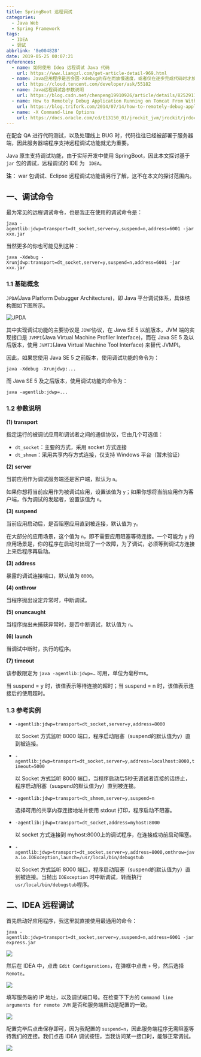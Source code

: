 ```yaml
---
title: SpringBoot 远程调试
categories: 
  - Java Web
  - Spring Framework
tags:
  - IDEA
  - 调试
abbrlink: '8e004828'
date: 2019-05-25 00:07:21
references:
  - name: 如何使用 Idea 远程调试 Java 代码
    url: https://www.liangzl.com/get-article-detail-969.html
  - name: Java应用程序是否会因-Xdebug的存在而放慢速度，或者仅在逐步完成代码时才放慢速度？
    url: https://cloud.tencent.com/developer/ask/55182
  - name: Java远程调试各参数说明
    url: https://blog.csdn.net/chenpeng19910926/article/details/82529116
  - name: How to Remotely Debug Application Running on Tomcat From Within Intellij IDEA
    url: https://blog.trifork.com/2014/07/14/how-to-remotely-debug-application-running-on-tomcat-from-within-intellij-idea/
  - name: -X Command-line Options
    url: https://docs.oracle.com/cd/E13150_01/jrockit_jvm/jrockit/jrdocs/refman/optionX.html
---
```


在配合 QA 进行代码测试，以及处理线上 BUG 时，代码往往已经被部署于服务器端，因此服务器端程序支持远程调试功能就尤为重要。

Java 原生支持调试功能，由于实际开发中使用 SpringBoot，因此本文探讨基于 `jar` 包的调试，远程调试的 IDE 为 ` IDEA`。

**注：** war 包调试、Eclipse 远程调试功能请另行了解，这不在本文的探讨范围内。

## 一、调试命令

最为常见的远程调试命令，也是我正在使用的调试命令是：

```shell
java -agentlib:jdwp=transport=dt_socket,server=y,suspend=n,address=6001 -jar xxx.jar
```

当然更多的你也可能见到这种：

```shell
java -Xdebug -Xrunjdwp:transport=dt_socket,server=y,suspend=n,address=6001 -jar xxx.jar
```

### 1.1 基础概念

`JPDA`(Java Platform Debugger Architecture)，即 Java 平台调试体系，具体结构图如下图所示。

![JPDA](https://cdn.jsdelivr.net/gh/jitwxs/cdn/blog/posts/201905/20190521114410.png)

其中实现调试功能的主要协议是 `JDWP`协议，在 Java SE 5 以前版本，JVM 端的实现接口是 `JVMPI`(Java Virtual Machine Profiler Interface)，而在 Java SE 5 及以后版本，使用 `JVMTI`(Java Virtual Machine Tool Interface) 来替代 JVMPI。

因此，如果您使用 Java SE 5 之前版本，使用调试功能的命令为：

```shell
java -Xdebug -Xrunjdwp:...
```

而 Java SE 5 及之后版本，使用调试功能的命令为：

```shell
java -agentlib:jdwp=...
```

### 1.2 参数说明

**(1) transport**

指定运行的被调试应用和调试者之间的通信协议，它由几个可选值：

- `dt_socket`：主要的方式，采用 socket 方式连接
- `dt_shmem`：采用共享内存方式连接，仅支持 Windows 平台（暂未验证）

**(2) server**

当前应用作为调试服务端还是客户端，默认为 `n`。

如果你想将当前应用作为被调试应用，设置该值为 `y`；如果你想将当前应用作为客户端，作为调试的发起者，设置该值为 `n`。

**(3) suspend**

当前应用启动后，是否阻塞应用直到被连接，默认值为 `y`。

在大部分的应用场景，这个值为 `n`，即不需要应用阻塞等待连接。一个可能为 `y` 的应用场景是，你的程序在启动时出现了一个故障，为了调试，必须等到调试方连接上来后程序再启动。

**(3) address**

暴露的调试连接端口，默认值为 `8000`。

**(4) onthrow**

当程序抛出设定异常时，中断调试。

**(5) onuncaught**

当程序抛出未捕获异常时，是否中断调试，默认值为 `n`。

**(6) launch**

当调试中断时，执行的程序。

**(7) timeout**

该参数限定为 `java -agentlib:jdwp=…` 可用，单位为毫秒ms。

当 suspend = y 时，该值表示等待连接的超时；当 suspend = n 时，该值表示连接后的使用超时。

### 1.3 参考实例

- `-agentlib:jdwp=transport=dt_socket,server=y,address=8000`

  以 Socket 方式监听 8000 端口，程序启动阻塞（suspend的默认值为y）直到被连接。

- `-agentlib:jdwp=transport=dt_socket,server=y,address=localhost:8000,timeout=5000`

  以 Socket 方式监听 8000 端口，当程序启动后5秒无调试者连接的话终止，程序启动阻塞（suspend的默认值为y）直到被连接。

- `-agentlib:jdwp=transport=dt_shmem,server=y,suspend=n`

  选择可用的共享内存连接地址并使用 stdout 打印，程序启动不阻塞。

- `-agentlib:jdwp=transport=dt_socket,address=myhost:8000`

  以 socket 方式连接到 myhost:8000上的调试程序，在连接成功前启动阻塞。

- `-agentlib:jdwp=transport=dt_socket,server=y,address=8000,onthrow=java.io.IOException,launch=/usr/local/bin/debugstub`

  以 Socket 方式监听 8000 端口，程序启动阻塞（suspend的默认值为y）直到被连接。当抛出 `IOException` 时中断调试，转而执行 `usr/local/bin/debugstub`程序。

## 二、IDEA 远程调试

首先启动好应用程序，我这里就直接使用最通用的命令：

```shell
java -agentlib:jdwp=transport=dt_socket,server=y,suspend=n,address=6001 -jar express.jar
```

![](https://cdn.jsdelivr.net/gh/jitwxs/cdn/blog/posts/201905/20190521114429.png)

然后在 IDEA 中，点击 `Edit Configurations`，在弹框中点击 `+` 号，然后选择 `Remote`。

![](https://cdn.jsdelivr.net/gh/jitwxs/cdn/blog/posts/201905/20190521114514.png)

填写服务端的 IP 地址，以及调试端口号。在检查下下方的 `Command line arguments for remote JVM` 是否和服务端启动是配置的一致。

![](https://cdn.jsdelivr.net/gh/jitwxs/cdn/blog/posts/201905/20190521114700.png)

配置完毕后点击保存即可，因为我配置的 `suspend=n`，因此服务端程序无需阻塞等待我们的连接。我们点击 IDEA 调试按钮，当我访问某一接口时，能够正常调试。

![](https://cdn.jsdelivr.net/gh/jitwxs/cdn/blog/posts/201905/20190521114818.png)
